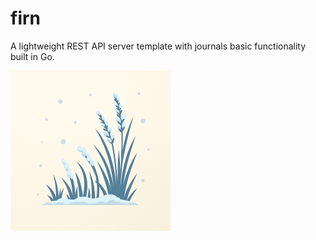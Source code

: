 # firn

A lightweight REST API server template with journals basic functionality built in Go.

![logo](img/logo.png)
